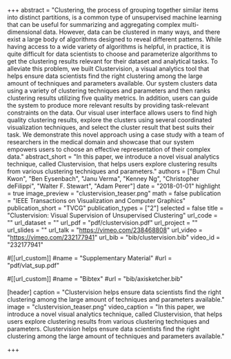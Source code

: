 +++
abstract = "Clustering, the process of grouping together similar items into distinct partitions, is a common type of unsupervised machine learning that can be useful for summarizing and aggregating complex multi-dimensional data. However, data can be clustered in many ways, and there exist a large body of algorithms designed to reveal different patterns. While having access to a wide variety of algorithms is helpful, in practice, it is quite difficult for data scientists to choose and parameterize algorithms to get the clustering results relevant for their dataset and analytical tasks. To alleviate this problem, we built Clustervision, a visual analytics tool that helps ensure data scientists find the right clustering among the large amount of techniques and parameters available. Our system clusters data using a variety of clustering techniques and parameters and then ranks clustering results utilizing five quality metrics. In addition, users can guide the system to produce more relevant results by providing task-relevant constraints on the data. Our visual user interface allows users to find high quality clustering results, explore the clusters using several coordinated visualization techniques, and select the cluster result that best suits their task. We demonstrate this novel approach using a case study with a team of researchers in the medical domain and showcase that our system empowers users to choose an effective representation of their complex data."
abstract_short = "In this paper, we introduce a novel visual analytics technique, called Clustervision, that helps users explore clustering results from various clustering techniques and parameters."
authors = ["Bum Chul Kwon", "Ben Eysenbach", "Janu Verma", "Kenney Ng", "Christopher deFilippi", "Walter F. Stewart", "Adam Perer"]
date = "2018-01-01"
highlight = true
image_preview = "clustervision_teaser.png"
math = false
publication = "IEEE Transactions on Visualization and Computer Graphics"
publication_short = "TVCG"
publication_types = ["2"]
selected = false
title = "Clustervision: Visual Supervision of Unsupervised Clustering"
url_code = ""
url_dataset = ""
url_pdf = "pdf/clustervision.pdf"
url_project = ""
url_slides = ""
url_talk = "https://vimeo.com/238468808"
url_video = "https://vimeo.com/232177941"
url_bib = "bib/clustervision.bib"
video_id = "232177941"

#[[url_custom]]
#name = "Supplementary Material"
#url = "pdf/vlat_sup.pdf"

#[[url_custom]]
#name = "Bibtex"
#url = "bib/axisketcher.bib"

[header]
  caption = "Clustervision helps ensure data scientists find the right clustering among the large amount of techniques and parameters available."
  image = "clustervision_teaser.png"
  video_caption = "In this paper, we introduce a novel visual analytics technique, called Clustervision, that helps users explore clustering results from various clustering techniques and parameters. Clustervision helps ensure data scientists find the right clustering among the large amount of techniques and parameters available."

+++

